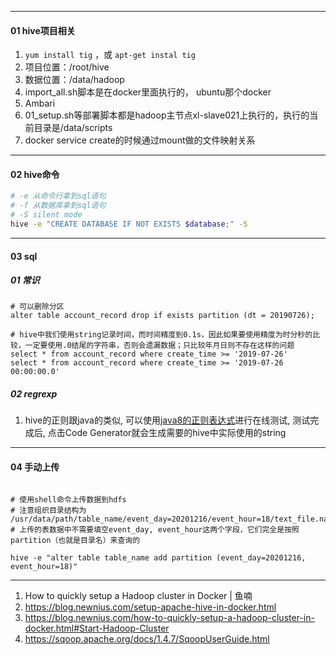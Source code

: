 ---

#### 01 hive项目相关



1. `yum install tig` ，或 `apt-get instal tig`
2. 项目位置：/root/hive
3. 数据位置：/data/hadoop
4. import_all.sh脚本是在docker里面执行的， ubuntu那个docker
5. Ambari
6. 01_setup.sh等部署脚本都是hadoop主节点xl-slave021上执行的，执行的当前目录是/data/scripts
7. docker service create的时候通过mount做的文件映射关系



----

#### 02 hive命令

```bash
# -e 从命令行拿到sql语句
# -f 从数据库拿到sql语句
# -S silent mode
hive -e "CREATE DATABASE IF NOT EXISTS $database;" -S
```



----

#### 03 sql

##### 01 常识

```mysql
# 可以删除分区
alter table account_record drop if exists partition (dt = 20190726);

# hive中我们使用string记录时间，而时间精度到0.1s，因此如果要使用精度为时分秒的比较，一定要使用.0结尾的字符串，否则会遗漏数据；只比较年月日则不存在这样的问题
select * from account_record where create_time >= '2019-07-26'
select * from account_record where create_time >= '2019-07-26 00:00:00.0'

```



##### 02 regrexp

1. hive的正则跟java的类似, 可以使用[java8的正则表达式](https://regex101.com/)进行在线测试, 测试完成后, 点击Code Generator就会生成需要的hive中实际使用的string



-----

#### 04  手动上传

```mysql

# 使用shell命令上传数据到hdfs
# 注意组织目录结构为 /usr/data/path/table_name/event_day=20201216/event_hour=18/text_file.name
# 上传的表数据中不需要填空event_day, event_hour这两个字段，它们完全是按照partition（也就是目录名）来查询的

hive -e "alter table table_name add partition (event_day=20201216, event_hour=18)"

```





-------

1. How to quickly setup a Hadoop cluster in Docker | 鱼喃
1. https://blog.newnius.com/setup-apache-hive-in-docker.html
2. https://blog.newnius.com/how-to-quickly-setup-a-hadoop-cluster-in-docker.html#Start-Hadoop-Cluster
3. https://sqoop.apache.org/docs/1.4.7/SqoopUserGuide.html

